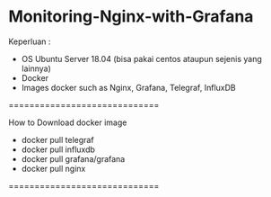 # Monitoring-Nginx-with-Grafana
Keperluan :
- OS Ubuntu Server 18.04 (bisa pakai centos ataupun sejenis yang lainnya)
- Docker
- Images docker such as Nginx, Grafana, Telegraf, InfluxDB

=============================

How to Download docker image
- docker pull telegraf
- docker pull influxdb
- docker pull grafana/grafana
- docker pull nginx

=============================



